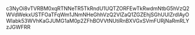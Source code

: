 c3NyOi8vTVRBM0xqRTNNeTR5TkRndU1UQTZORFEwTkRwdmNtbG5hVzQ2WVdWekxUSTFOaTFqWm1JNmNHeGhhVzQ2VlZaQ1ZGZEhjSGhUUlZrdlAyOWlabk53WVhKaGJUMG1aM0p2ZFhBOVVtNUtiRnBXVGxSVmFURjNaRmRLYzJGWFRR
